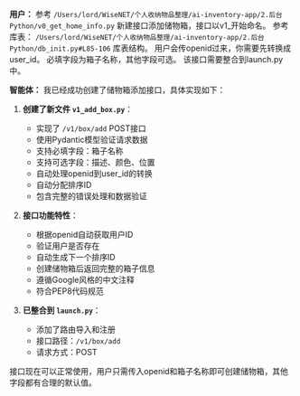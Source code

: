 **用户：** 参考 `/Users/lord/WiseNET/个人收纳物品整理/ai-inventory-app/2.后台Python/v0_get_home_info.py` 新建接口添加储物箱，接口以v1_开始命名。 
 参考库表： `/Users/lord/WiseNET/个人收纳物品整理/ai-inventory-app/2.后台Python/db_init.py#L85-106` 库表结构。 
 用户会传openid过来，你需要先转换成user_id。 
 必填字段为箱子名称，其他字段可选。 
 该接口需要整合到launch.py中。

**智能体：** 我已经成功创建了储物箱添加接口，具体实现如下：

1. **创建了新文件 `v1_add_box.py`**：
   - 实现了 `/v1/box/add` POST接口
   - 使用Pydantic模型验证请求数据
   - 支持必填字段：箱子名称
   - 支持可选字段：描述、颜色、位置
   - 自动处理openid到user_id的转换
   - 自动分配排序ID
   - 包含完整的错误处理和数据验证

2. **接口功能特性**：
   - 根据openid自动获取用户ID
   - 验证用户是否存在
   - 自动生成下一个排序ID
   - 创建储物箱后返回完整的箱子信息
   - 遵循Google风格的中文注释
   - 符合PEP8代码规范

3. **已整合到 `launch.py`**：
   - 添加了路由导入和注册
   - 接口路径：`/v1/box/add`
   - 请求方式：POST

接口现在可以正常使用，用户只需传入openid和箱子名称即可创建储物箱，其他字段都有合理的默认值。